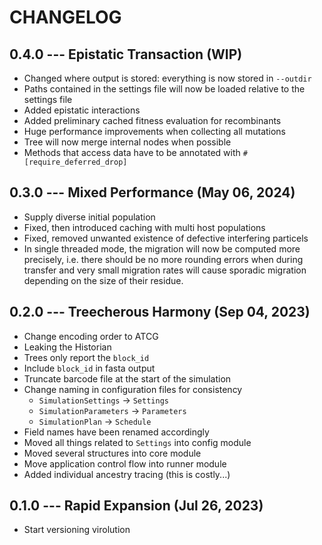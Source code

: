 # CHANGELOG

## 0.4.0 --- Epistatic Transaction (WIP)

- Changed where output is stored: everything is now stored in `--outdir`
- Paths contained in the settings file will now be loaded relative to the
  settings file
- Added epistatic interactions
- Added preliminary cached fitness evaluation for recombinants
- Huge performance improvements when collecting all mutations
- Tree will now merge internal nodes when possible
- Methods that access data have to be annotated with `#[require_deferred_drop]`

## 0.3.0 --- Mixed Performance (May 06, 2024)

- Supply diverse initial population
- Fixed, then introduced caching with multi host populations
- Fixed, removed unwanted existence of defective interfering particels
- In single threaded mode, the migration will now be computed more precisely,
  i.e. there should be no more rounding errors when during transfer and very
  small migration rates will cause sporadic migration depending on the size of
  their residue.

## 0.2.0 --- Treecherous Harmony (Sep 04, 2023)

- Change encoding order to ATCG
- Leaking the Historian
- Trees only report the `block_id`
- Include `block_id` in fasta output
- Truncate barcode file at the start of the simulation
- Change naming in configuration files for consistency
    - `SimulationSettings` -> `Settings`
    - `SimulationParameters` -> `Parameters`
    - `SimulationPlan` -> `Schedule`
- Field names have been renamed accordingly
- Moved all things related to `Settings` into config module
- Moved several structures into core module
- Move application control flow into runner module
- Added individual ancestry tracing (this is costly...)

## 0.1.0 --- Rapid Expansion (Jul 26, 2023)

- Start versioning virolution


